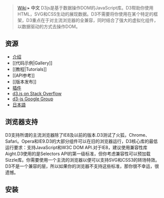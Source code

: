 > [Wiki](Home) ▸ **中文**
D3js是基于数据操作DOM的JavaScript库。D3帮助你使用HTML，SVG和CSS生动的展现数据。D3不需要将你使用在某个特定的框架，D3重点在于对主流浏览器的全兼容，同时结合了强大的虚拟化组件，以数据驱动的方式去操作DOM。

## 资源
* [介绍](http://mbostock.github.com/d3/)
* [[代码示例|Gallery]]
* [[教程|Tutorials]]
* [[API参考]]
* [[版本发布]]
* [插件](/d3/d3-plugins)
* [d3.js on Stack Overflow](http://stackoverflow.com/questions/tagged/d3.js)
* [d3-js Google Group](http://groups.google.com/group/d3-js)
* [日本語](/mbostock/d3/wiki/JP-Home)

## 浏览器支持
D3支持所谓的主流浏览器除了IE8及以前的版本.D3测试了火狐，Chrome、Safari。Opera和IE9.D3的大部分组件可以在旧的浏览器运行，D3核心库的最低运行要求：支持JavaScript和W3C DOM API.对于IE8，建议使用兼容性库Aight.D3使用的是Selectors API的第一级标准，但你考虑兼容性可以预加载Sizzle库。你需要使用一个主流的浏览器以便可以支持SVG和CSS3的转场特效。D3不是一个兼容的层，所以如果你的浏览器不支持这些标准，那你很不幸运，很遗憾。

## 安装




